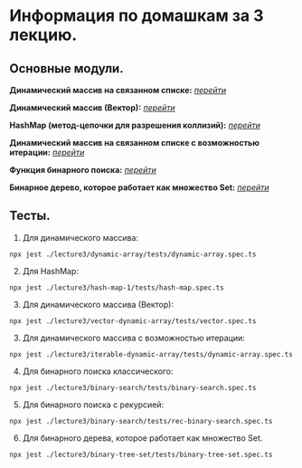 # Информация по домашкам за 3 лекцию.

## Основные модули.

**Динамический массив на связанном списке:** [_перейти_](./dynamic-array/modules/dynamic-array.ts)

**Динамический массив (Вектор):** [_перейти_](./vector-dynamic-array/modules/vector.ts)

**HashMap (метод-цепочки для разрешения коллизий):** [_перейти_](./hash-map-1/modules/hash-map.ts)

**Динамический массив на связанном списке с возможностью итерации:** [_перейти_](./iterable-dynamic-array/modules/dynamic-array.ts)

**Функция бинарного поиска:** [_перейти_](./binary-search/binary-search.ts)

**Бинарное дерево, которое работает как множество Set:** [_перейти_](./binary-tree-set/modules/binary-tree-set.ts)

## Тесты.

1. Для динамического массива:

```
npx jest ./lecture3/dynamic-array/tests/dynamic-array.spec.ts
```

2. Для HashMap:

```
npx jest ./lecture3/hash-map-1/tests/hash-map.spec.ts
```

3. Для динамического массива (Вектор):

```
npx jest ./lecture3/vector-dynamic-array/tests/vector.spec.ts
```

3. Для динамического массива с возможностью итерации:

```
npx jest ./lecture3/iterable-dynamic-array/tests/dynamic-array.spec.ts
```

4. Для бинарного поиска классического:

```
npx jest ./lecture3/binary-search/tests/binary-search.spec.ts
```

5. Для бинарного поиска с рекурсией:

```
npx jest ./lecture3/binary-search/tests/rec-binary-search.spec.ts
```

6. Для бинарного дерева, которое работает как множество Set.

```
npx jest ./lecture3/binary-tree-set/tests/binary-tree-set.spec.ts
```
